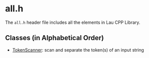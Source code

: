 # all.h

The `all.h` header file includes all the elements in Lau CPP Library.

## Classes (in Alphabetical Order)
- [TokenScanner](token_scanner_en.md): scan and separate the token(s) of an input string

